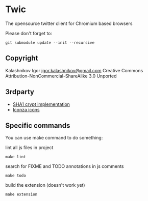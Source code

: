 Twic
================================================================

The opensource twitter client for Chromium based browsers

Please don't forget to:

    git submodule update --init --recursive

Copyright
---------
Kalashnikov Igor <igor.kalashnikov@gmail.com>
Creative Commons Attribution-NonCommercial-ShareAlike 3.0 Unported

3rdparty
--------

* [SHA1 crypt implementation](http://pajhome.org.uk/crypt/md5)
* [Iconza icons](http://www.iconza.com/)

Specific commands
-----------------

You can use make command to do something:

lint all js files in project

    make lint

search for FIXME and TODO annotations in js comments

    make todo

build the extension (doesn't work yet)

    make extension
